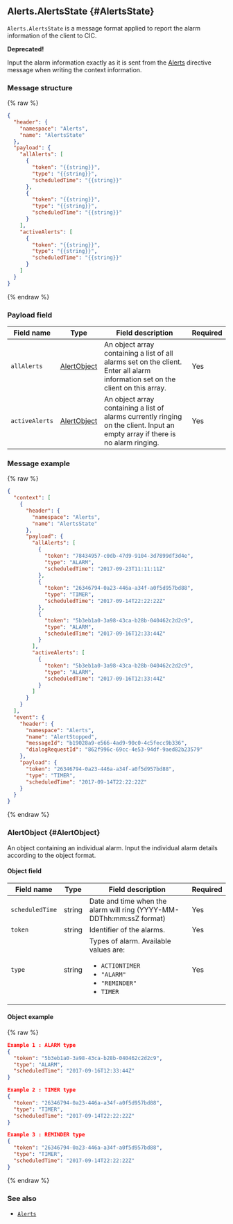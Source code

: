 ## Alerts.AlertsState {#AlertsState}
`Alerts.AlertsState` is a message format applied to report the alarm information of the client to CIC.

<div class="danger">
  <p><strong>Deprecated!</strong></p>
  <p>Input the alarm information exactly as it is sent from the <a href="/CIC/References/CICInterface/Alerts.html">Alerts</a> directive message when writing the context information. </p>
</div>

### Message structure
{% raw %}

```json
{
  "header": {
    "namespace": "Alerts",
    "name": "AlertsState"
  },
  "payload": {
    "allAlerts": [
      {
        "token": "{{string}}",
        "type": "{{string}}",
        "scheduledTime": "{{string}}"
      },
      {
        "token": "{{string}}",
        "type": "{{string}}",
        "scheduledTime": "{{string}}"
      }
    ],
    "activeAlerts": [
      {
        "token": "{{string}}",
        "type": "{{string}}",
        "scheduledTime": "{{string}}"
      }
    ]
  }
}
```

{% endraw %}


### Payload field

| Field name       | Type    | Field description                     | Required |
|---------------|---------|-----------------------------|---------|
| `allAlerts`    | [AlertObject](#AlertObject) | An object array containing a list of all alarms set on the client. Enter all alarm information set on the client on this array.     | Yes |
| `activeAlerts` | [AlertObject](#AlertObject) | An object array containing a list of alarms currently ringing on the client. Input an empty array if there is no alarm ringing.   | Yes |

### Message example

{% raw %}

```json
{
  "context": [
    {
      "header": {
        "namespace": "Alerts",
        "name": "AlertsState"
      },
      "payload": {
        "allAlerts": [
          {
            "token": "78434957-c0db-47d9-9104-3d7899df3d4e",
            "type": "ALARM",
            "scheduledTime": "2017-09-23T11:11:11Z"
          },
          {
            "token": "26346794-0a23-446a-a34f-a0f5d957bd88",
            "type": "TIMER",
            "scheduledTime": "2017-09-14T22:22:22Z"
          },
          {
            "token": "5b3eb1a0-3a98-43ca-b28b-040462c2d2c9",
            "type": "ALARM",
            "scheduledTime": "2017-09-16T12:33:44Z"
          }
        ],
        "activeAlerts": [
          {
            "token": "5b3eb1a0-3a98-43ca-b28b-040462c2d2c9",
            "type": "ALARM",
            "scheduledTime": "2017-09-16T12:33:44Z"
          }
        ]
      }
    }
  ],
  "event": {
    "header": {
      "namespace": "Alerts",
      "name": "AlertStopped",
      "messageId": "b19028a9-e566-4ad9-90c0-4c5fecc9b336",
      "dialogRequestId": "862f996c-69cc-4e53-94df-9aed82b23579"
    },
    "payload": {
      "token": "26346794-0a23-446a-a34f-a0f5d957bd88",
      "type": "TIMER",
      "scheduledTime": "2017-09-14T22:22:22Z"
    }
  }
}
```

{% endraw %}

### AlertObject {#AlertObject}
An object containing an individual alarm. Input the individual alarm details according to the object format.

#### Object field

| Field name       | Type    | Field description                     | Required |
|---------------|---------|-----------------------------|---------|
| `scheduledTime` | string | Date and time when the alarm will ring (YYYY-MM-DDThh:mm:ssZ format)   | Yes |
| `token`         | string | Identifier of the alarms.                   | Yes |
| `type`          | string | Types of alarm. Available values are: <ul><li><code>ACTIONTIMER</code></li><li><code>"ALARM"</code></li><li><code>"REMINDER"</code></li><li><code>TIMER</code></li></ul>  | Yes |

#### Object example

{% raw %}

```json
Example 1 : ALARM type
{
  "token": "5b3eb1a0-3a98-43ca-b28b-040462c2d2c9",
  "type": "ALARM",
  "scheduledTime": "2017-09-16T12:33:44Z"
}

Example 2 : TIMER type
{
  "token": "26346794-0a23-446a-a34f-a0f5d957bd88",
  "type": "TIMER",
  "scheduledTime": "2017-09-14T22:22:22Z"
}

Example 3 : REMINDER type
{
  "token": "26346794-0a23-446a-a34f-a0f5d957bd88",
  "type": "TIMER",
  "scheduledTime": "2017-09-14T22:22:22Z"
}

```

{% endraw %}

### See also
* [`Alerts`](/CIC/References/CICInterface/Alerts.md)
